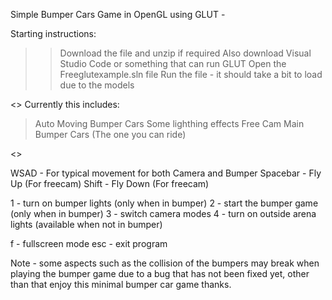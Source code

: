 Simple Bumper Cars Game in OpenGL using GLUT - 

Starting instructions:
>> Download the file and unzip if required
>> Also download Visual Studio Code or something that can run GLUT
>> Open the Freeglutexample.sln file
>> Run the file - it should take a bit to load due to the models

<<Bumper Info>>
Currently this includes:

>Auto Moving Bumper Cars
>Some lighthing effects
>Free Cam
>Main Bumper Cars (The one you can ride)

<<Controls>>

WSAD - For typical movement for both Camera and Bumper
Spacebar - Fly Up (For freecam)
Shift - Fly Down (For freecam)

1 - turn on bumper lights (only when in bumper)
2 - start the bumper game (only when in bumper)
3 - switch camera modes
4 - turn on outside arena lights (available when not in bumper)

f - fullscreen mode
esc - exit program

Note - some aspects such as the collision of the bumpers may break when playing the bumper game due to a bug that has not been fixed yet, other than that enjoy this minimal bumper car game thanks.



